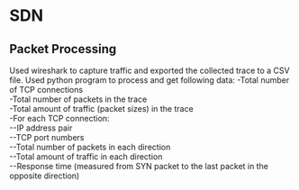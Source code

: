 # SDN

## Packet Processing
Used wireshark to capture traffic and exported the collected trace to a CSV file.
Used python program to process and get following data:
-Total number of TCP connections    
-Total number of packets in the trace    
-Total amount of traffic (packet sizes) in the trace    
-For each TCP connection:   
  --IP address pair   
  --TCP port numbers     
  --Total number of packets in each direction       
  --Total amount of traffic in each direction        
  --Response time (measured from SYN packet to the last packet in the opposite direction)     
